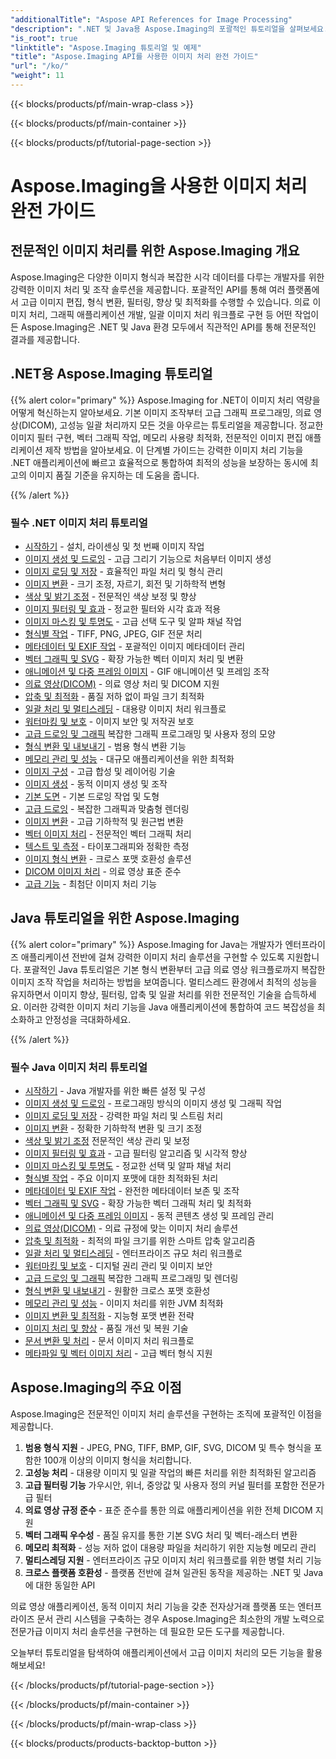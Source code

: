 ```yaml
---
"additionalTitle": "Aspose API References for Image Processing"
"description": ".NET 및 Java용 Aspose.Imaging의 포괄적인 튜토리얼을 살펴보세요. 단계별 가이드를 통해 전문적인 이미지 조작, 형식 변환, 고급 필터링 및 최적화 기술을 익힐 수 있습니다."
"is_root": true
"linktitle": "Aspose.Imaging 튜토리얼 및 예제"
"title": "Aspose.Imaging API를 사용한 이미지 처리 완전 가이드"
"url": "/ko/"
"weight": 11
---
```


{{< blocks/products/pf/main-wrap-class >}}

{{< blocks/products/pf/main-container >}}

{{< blocks/products/pf/tutorial-page-section >}}

# Aspose.Imaging을 사용한 이미지 처리 완전 가이드

## 전문적인 이미지 처리를 위한 Aspose.Imaging 개요

Aspose.Imaging은 다양한 이미지 형식과 복잡한 시각 데이터를 다루는 개발자를 위한 강력한 이미지 처리 및 조작 솔루션을 제공합니다. 포괄적인 API를 통해 여러 플랫폼에서 고급 이미지 편집, 형식 변환, 필터링, 향상 및 최적화를 수행할 수 있습니다. 의료 이미지 처리, 그래픽 애플리케이션 개발, 일괄 이미지 처리 워크플로 구현 등 어떤 작업이든 Aspose.Imaging은 .NET 및 Java 환경 모두에서 직관적인 API를 통해 전문적인 결과를 제공합니다.

## .NET용 Aspose.Imaging 튜토리얼

{{% alert color="primary" %}}
Aspose.Imaging for .NET이 이미지 처리 역량을 어떻게 혁신하는지 알아보세요. 기본 이미지 조작부터 고급 그래픽 프로그래밍, 의료 영상(DICOM), 고성능 일괄 처리까지 모든 것을 아우르는 튜토리얼을 제공합니다. 정교한 이미지 필터 구현, 벡터 그래픽 작업, 메모리 사용량 최적화, 전문적인 이미지 편집 애플리케이션 제작 방법을 알아보세요. 이 단계별 가이드는 강력한 이미지 처리 기능을 .NET 애플리케이션에 빠르고 효율적으로 통합하여 최적의 성능을 보장하는 동시에 최고의 이미지 품질 기준을 유지하는 데 도움을 줍니다.

{{% /alert %}}

### 필수 .NET 이미지 처리 튜토리얼

- [시작하기](./net/getting-started/) - 설치, 라이센싱 및 첫 번째 이미지 작업
- [이미지 생성 및 드로잉](./net/image-creation-drawing/) - 고급 그리기 기능으로 처음부터 이미지 생성
- [이미지 로딩 및 저장](./net/image-loading-saving/) - 효율적인 파일 처리 및 형식 관리
- [이미지 변환](./net/image-transformations/) - 크기 조정, 자르기, 회전 및 기하학적 변형
- [색상 및 밝기 조정](./net/color-brightness-adjustments/) - 전문적인 색상 보정 및 향상
- [이미지 필터링 및 효과](./net/image-filtering-effects/) - 정교한 필터와 시각 효과 적용
- [이미지 마스킹 및 투명도](./net/image-masking-transparency/) - 고급 선택 도구 및 알파 채널 작업
- [형식별 작업](./net/format-specific-operations/) - TIFF, PNG, JPEG, GIF 전문 처리
- [메타데이터 및 EXIF 작업](./net/metadata-exif-operations/) - 포괄적인 이미지 메타데이터 관리
- [벡터 그래픽 및 SVG](./net/vector-graphics-svg/) - 확장 가능한 벡터 이미지 처리 및 변환
- [애니메이션 및 다중 프레임 이미지](./net/animation-multi-frame-images/) - GIF 애니메이션 및 프레임 조작
- [의료 영상(DICOM)](./net/medical-imaging-dicom/) - 의료 영상 처리 및 DICOM 지원
- [압축 및 최적화](./net/compression-optimization/) - 품질 저하 없이 파일 크기 최적화
- [일괄 처리 및 멀티스레딩](./net/batch-processing-multi-threading/) - 대용량 이미지 처리 워크플로
- [워터마킹 및 보호](./net/watermarking-protection/) - 이미지 보안 및 저작권 보호
- [고급 드로잉 및 그래픽](./net/advanced-drawing-graphics/) 복잡한 그래픽 프로그래밍 및 사용자 정의 모양
- [형식 변환 및 내보내기](./net/format-conversion-export/) - 범용 형식 변환 기능
- [메모리 관리 및 성능](./net/memory-management-performance/) - 대규모 애플리케이션을 위한 최적화
- [이미지 구성](./net/image-composition/) - 고급 합성 및 레이어링 기술
- [이미지 생성](./net/image-creation/) - 동적 이미지 생성 및 조작
- [기본 도면](./net/basic-drawing/) - 기본 드로잉 작업 및 도형
- [고급 드로잉](./net/advanced-drawing/) - 복잡한 그래픽과 맞춤형 렌더링
- [이미지 변환](./net/image-transformation/) - 고급 기하학적 및 원근법 변환
- [벡터 이미지 처리](./net/vector-image-processing/) - 전문적인 벡터 그래픽 처리
- [텍스트 및 측정](./net/text-and-measurements/) - 타이포그래피와 정확한 측정
- [이미지 형식 변환](./net/image-format-conversion/) - 크로스 포맷 호환성 솔루션
- [DICOM 이미지 처리](./net/dicom-image-processing/) - 의료 영상 표준 준수
- [고급 기능](./net/advanced-features/) - 최첨단 이미지 처리 기능

## Java 튜토리얼을 위한 Aspose.Imaging

{{% alert color="primary" %}}
Aspose.Imaging for Java는 개발자가 엔터프라이즈 애플리케이션 전반에 걸쳐 강력한 이미지 처리 솔루션을 구현할 수 있도록 지원합니다. 포괄적인 Java 튜토리얼은 기본 형식 변환부터 고급 의료 영상 워크플로까지 복잡한 이미지 조작 작업을 처리하는 방법을 보여줍니다. 멀티스레드 환경에서 최적의 성능을 유지하면서 이미지 향상, 필터링, 압축 및 일괄 처리를 위한 전문적인 기술을 습득하세요. 이러한 강력한 이미지 처리 기능을 Java 애플리케이션에 통합하여 코드 복잡성을 최소화하고 안정성을 극대화하세요.

{{% /alert %}}

### 필수 Java 이미지 처리 튜토리얼

- [시작하기](./java/getting-started/) - Java 개발자를 위한 빠른 설정 및 구성
- [이미지 생성 및 드로잉](./java/image-creation-drawing/) - 프로그래밍 방식의 이미지 생성 및 그래픽 작업
- [이미지 로딩 및 저장](./java/image-loading-saving/) - 강력한 파일 처리 및 스트림 처리
- [이미지 변환](./java/image-transformations/) - 정확한 기하학적 변환 및 크기 조정
- [색상 및 밝기 조정](./java/color-brightness-adjustments/) 전문적인 색상 관리 및 보정
- [이미지 필터링 및 효과](./java/image-filtering-effects/) - 고급 필터링 알고리즘 및 시각적 향상
- [이미지 마스킹 및 투명도](./java/image-masking-transparency/) - 정교한 선택 및 알파 채널 처리
- [형식별 작업](./java/format-specific-operations/) - 주요 이미지 포맷에 대한 최적화된 처리
- [메타데이터 및 EXIF 작업](./java/metadata-exif-operations/) - 완전한 메타데이터 보존 및 조작
- [벡터 그래픽 및 SVG](./java/vector-graphics-svg/) - 확장 가능한 벡터 그래픽 처리 및 최적화
- [애니메이션 및 다중 프레임 이미지](./java/animation-multi-frame-images/) - 동적 콘텐츠 생성 및 프레임 관리
- [의료 영상(DICOM)](./java/medical-imaging-dicom/) - 의료 규정에 맞는 이미지 처리 솔루션
- [압축 및 최적화](./java/compression-optimization/) - 최적의 파일 크기를 위한 스마트 압축 알고리즘
- [일괄 처리 및 멀티스레딩](./java/batch-processing-multi-threading/) - 엔터프라이즈 규모 처리 워크플로
- [워터마킹 및 보호](./java/watermarking-protection/) - 디지털 권리 관리 및 이미지 보안
- [고급 드로잉 및 그래픽](./java/advanced-drawing-graphics/) 복잡한 그래픽 프로그래밍 및 렌더링
- [형식 변환 및 내보내기](./java/format-conversion-export/) - 원활한 크로스 포맷 호환성
- [메모리 관리 및 성능](./java/memory-management-performance/) - 이미지 처리를 위한 JVM 최적화
- [이미지 변환 및 최적화](./java/image-conversion-and-optimization/) - 지능형 포맷 변환 전략
- [이미지 처리 및 향상](./java/image-processing-and-enhancement/) - 품질 개선 및 복원 기술
- [문서 변환 및 처리](./java/document-conversion-and-processing/) - 문서 이미지 처리 워크플로
- [메타파일 및 벡터 이미지 처리](./java/metafile-and-vector-image-handling/) - 고급 벡터 형식 지원

## Aspose.Imaging의 주요 이점

Aspose.Imaging은 전문적인 이미지 처리 솔루션을 구현하는 조직에 포괄적인 이점을 제공합니다.

1. **범용 형식 지원** - JPEG, PNG, TIFF, BMP, GIF, SVG, DICOM 및 특수 형식을 포함한 100개 이상의 이미지 형식을 처리합니다.
2. **고성능 처리** - 대용량 이미지 및 일괄 작업의 빠른 처리를 위한 최적화된 알고리즘
3. **고급 필터링 기능** 가우시안, 위너, 중앙값 및 사용자 정의 커널 필터를 포함한 전문가급 필터
4. **의료 영상 규정 준수** - 표준 준수를 통한 의료 애플리케이션을 위한 전체 DICOM 지원
5. **벡터 그래픽 우수성** - 품질 유지를 통한 기본 SVG 처리 및 벡터-래스터 변환
6. **메모리 최적화** - 성능 저하 없이 대용량 파일을 처리하기 위한 지능형 메모리 관리
7. **멀티스레딩 지원** - 엔터프라이즈 규모 이미지 처리 워크플로를 위한 병렬 처리 기능
8. **크로스 플랫폼 호환성** - 플랫폼 전반에 걸쳐 일관된 동작을 제공하는 .NET 및 Java에 대한 동일한 API

의료 영상 애플리케이션, 동적 이미지 처리 기능을 갖춘 전자상거래 플랫폼 또는 엔터프라이즈 문서 관리 시스템을 구축하는 경우 Aspose.Imaging은 최소한의 개발 노력으로 전문가급 이미지 처리 솔루션을 구현하는 데 필요한 모든 도구를 제공합니다.

오늘부터 튜토리얼을 탐색하여 애플리케이션에서 고급 이미지 처리의 모든 기능을 활용해보세요!

{{< /blocks/products/pf/tutorial-page-section >}}

{{< /blocks/products/pf/main-container >}}

{{< /blocks/products/pf/main-wrap-class >}}

{{< blocks/products/products-backtop-button >}}